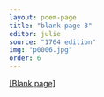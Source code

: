 ```yaml
---
layout: poem-page
title: "blank page 3"
editor: julie
source: "1764 edition"
img: "p0006.jpg"
order: 6
---
```



[[Blank page]]({{site.baseurl}}/images/{{page.img}})

